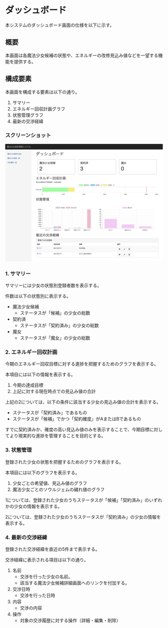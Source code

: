 # ダッシュボード

本システムのダッシュボード画面の仕様を以下に示す。

## 概要

本画面は各魔法少女候補の状態や、エネルギーの改修見込み値などを一望する機能を提供する。

## 構成要素

本画面を構成する要素は以下の通り。

1. サマリー
2. エネルギー回収計画グラフ
3. 状態管理グラフ
4. 最新の交渉経緯

### スクリーンショット

![ダッシュボード画面](images/dashboard.png)

### 1. サマリー

サマリーには少女の状態別登録者数を表示する。

件数は以下の状態別に表示する。

- 魔法少女候補
    - ステータスが「候補」の少女の総数
- 契約済
    - ステータスが「契約済み」の少女の総数
- 魔女
    - ステータスが「魔女」の少女の総数

### 2. エネルギー回収計画

今期のエネルギー回収目標に対する進捗を把握するためのグラフを表示する。

本項目には以下の情報を表示する。

1. 今期の達成目標
2. 上記に対する現在時点での見込み値の合計

上記の2については、以下の条件に該当する少女の見込み値の合計を表示する。

- ステータスが「契約済み」であるもの
- ステータスが「候補」でかつ「契約確度」がAまたはBであるもの

すでに契約済みか、確度の高い見込み値のみを表示することで、今期目標に対してより現実的な進捗を管理することを目的とする。

### 3. 状態管理

登録された少女の状態を把握するためのグラフを表示する。

本項目には以下のグラフを表示する。

1. 少女ごとの希望値、見込み値のグラフ
2. 魔法少女ごとのソウルジェムの穢れ値のグラフ

1については、登録された少女のうちステータスが「候補」「契約済み」のいずれかの少女の情報を表示する。

2については、登録された少女のうちステータスが「契約済み」の少女の情報を表示する。

### 4. 最新の交渉経緯

登録された交渉経緯を直近の5件まで表示する。

交渉経緯に表示される項目は以下の通り。

1. 名前
    - 交渉を行った少女の名前。
    - 該当する魔法少女候補詳細画面へのリンクを付加する。
2. 交渉日時
    - 交渉を行った日時
3. 内容
    - 交渉の内容
4. 操作
    - 対象の交渉履歴に対する操作（詳細・編集・削除）
